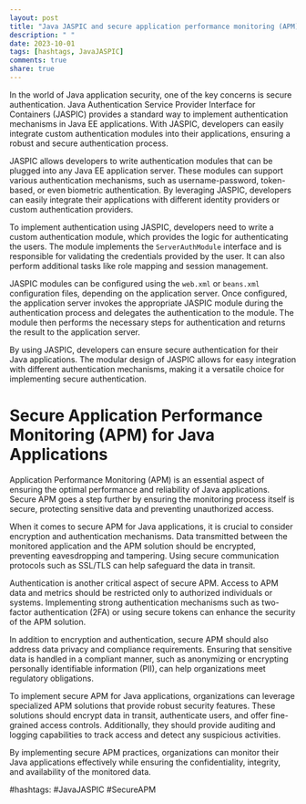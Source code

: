 ```yaml
---
layout: post
title: "Java JASPIC and secure application performance monitoring (APM)"
description: " "
date: 2023-10-01
tags: [hashtags, JavaJASPIC]
comments: true
share: true
---
```


In the world of Java application security, one of the key concerns is secure authentication. Java Authentication Service Provider Interface for Containers (JASPIC) provides a standard way to implement authentication mechanisms in Java EE applications. With JASPIC, developers can easily integrate custom authentication modules into their applications, ensuring a robust and secure authentication process.

JASPIC allows developers to write authentication modules that can be plugged into any Java EE application server. These modules can support various authentication mechanisms, such as username-password, token-based, or even biometric authentication. By leveraging JASPIC, developers can easily integrate their applications with different identity providers or custom authentication providers.

To implement authentication using JASPIC, developers need to write a custom authentication module, which provides the logic for authenticating the users. The module implements the `ServerAuthModule` interface and is responsible for validating the credentials provided by the user. It can also perform additional tasks like role mapping and session management.

JASPIC modules can be configured using the `web.xml` or `beans.xml` configuration files, depending on the application server. Once configured, the application server invokes the appropriate JASPIC module during the authentication process and delegates the authentication to the module. The module then performs the necessary steps for authentication and returns the result to the application server.

By using JASPIC, developers can ensure secure authentication for their Java applications. The modular design of JASPIC allows for easy integration with different authentication mechanisms, making it a versatile choice for implementing secure authentication.

# Secure Application Performance Monitoring (APM) for Java Applications

Application Performance Monitoring (APM) is an essential aspect of ensuring the optimal performance and reliability of Java applications. Secure APM goes a step further by ensuring the monitoring process itself is secure, protecting sensitive data and preventing unauthorized access.

When it comes to secure APM for Java applications, it is crucial to consider encryption and authentication mechanisms. Data transmitted between the monitored application and the APM solution should be encrypted, preventing eavesdropping and tampering. Using secure communication protocols such as SSL/TLS can help safeguard the data in transit.

Authentication is another critical aspect of secure APM. Access to APM data and metrics should be restricted only to authorized individuals or systems. Implementing strong authentication mechanisms such as two-factor authentication (2FA) or using secure tokens can enhance the security of the APM solution.

In addition to encryption and authentication, secure APM should also address data privacy and compliance requirements. Ensuring that sensitive data is handled in a compliant manner, such as anonymizing or encrypting personally identifiable information (PII), can help organizations meet regulatory obligations.

To implement secure APM for Java applications, organizations can leverage specialized APM solutions that provide robust security features. These solutions should encrypt data in transit, authenticate users, and offer fine-grained access controls. Additionally, they should provide auditing and logging capabilities to track access and detect any suspicious activities.

By implementing secure APM practices, organizations can monitor their Java applications effectively while ensuring the confidentiality, integrity, and availability of the monitored data.

#hashtags: #JavaJASPIC #SecureAPM
